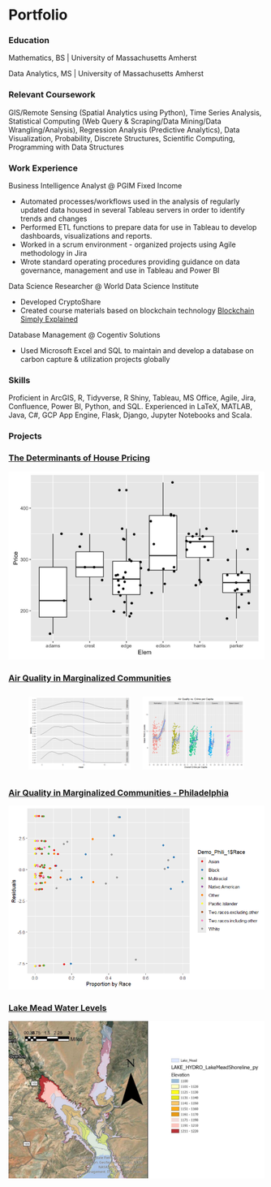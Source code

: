 # Portfolio

### Education

Mathematics, BS | University of Massachusetts Amherst

Data Analytics, MS | University of Massachusetts Amherst

### Relevant Coursework
GIS/Remote Sensing (Spatial Analytics using Python), Time Series Analysis, Statistical Computing (Web Query & Scraping/Data Mining/Data Wrangling/Analysis), Regression Analysis (Predictive Analytics), Data Visualization, Probability, Discrete Structures, Scientific Computing, Programming with Data Structures

### Work Experience
Business Intelligence Analyst @ PGIM Fixed Income
- Automated processes/workflows used in the analysis of regularly updated data housed in several Tableau servers in order to identify trends and changes
- Performed ETL functions to prepare data for use in Tableau to develop dashboards, visualizations and reports.
- Worked in a scrum environment - organized projects using Agile methodology in Jira
- Wrote standard operating procedures providing guidance on data governance, management and use in Tableau and Power BI

Data Science Researcher @ World Data Science Institute
- Developed CryptoShare
- Created course materials based on blockchain technology [Blockchain Simply Explained](https://github.com/5secondmemory/Portfolio/blob/main/Projects/Project%2020%20-%20Blockchain%20Simply%20Explained.pdf)

Database Management @ Cogentiv Solutions
- Used Microsoft Excel and SQL to maintain and develop a database on carbon capture & utilization projects globally

### Skills
Proficient in ArcGIS, R, Tidyverse, R Shiny, Tableau, MS Office, Agile, Jira, Confluence, Power BI, Python, and SQL. Experienced in LaTeX, MATLAB, Java, C#, GCP App Engine, Flask, Django, Jupyter Notebooks and Scala. 

### Projects
### [The Determinants of House Pricing](https://github.com/Will-Munson/Portfolio/blob/main/Projects/The%20Determinants%20of%20House%20Pricing%20(2).pdf)

<img src="Images/House pricing by Elementary School.png" class="img-responsive" alt="">

### [Air Quality in Marginalized Communities](https://github.com/5secondmemory/Portfolio/blob/main/Projects/Air%20Quality%20in%20Marginalized%20Communities%20(1).pdf)

<p align="center">
  <img src="Images/Distribution of average PM2.5.png" alt="Image 2" width="200" style="margin: 10px;">
  <img src="Images/Air Quality vs Crime per Capita.png" alt="Image 3" width="200" style="margin: 10px;">
</p>

### [Air Quality in Marginalized Communities - Philadelphia](https://github.com/5secondmemory/Portfolio/blob/main/Projects/Air%20Quality%20in%20Marginalized%20Communities%20-%20Philadelphia%20edition.pdf)

<img src="Images/Philadelphia Air Quality by Race Residuals.png" class="img-responsive" alt="">

### [Lake Mead Water Levels](https://github.com/Will-Munson/Portfolio/blob/main/Projects/Lake%20Mead%20Water%20Levels%20GIS%20poster.pdf)

<img src="Images/Lake Mead Water Levels.png" class="img-responsive" alt="">
